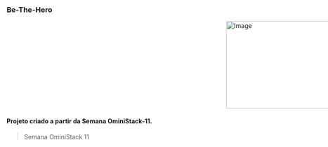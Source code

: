 ### Be-The-Hero

<img alt="Image" width="300" height="200" style="display: flex; margin:0 500 " src="https://user-images.githubusercontent.com/62043171/78095946-bbc56100-73ae-11ea-9d05-2de546dc84de.png" />



#### Projeto criado a partir da Semana OminiStack-11.

> Semana OminiStack 11


